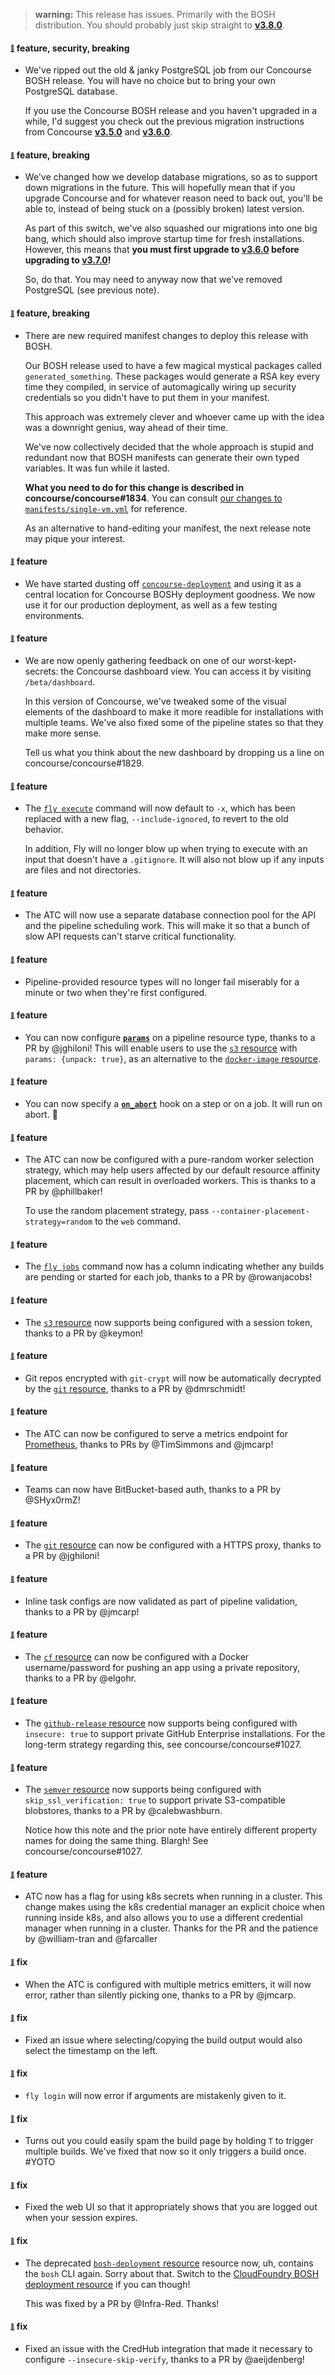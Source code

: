 > **warning:** This release has issues. Primarily with the BOSH distribution. You should probably just skip straight to [**v3.8.0**](https://github.com/concourse/concourse/releases/tag/v3.8.0).
> 
> 
#### <sub><sup><a name="v370-note-1" href="#v370-note-1">:link:</a></sup></sub> feature, security, breaking

* We've ripped out the old & janky PostgreSQL job from our Concourse BOSH release. You will have no choice but to bring your own PostgreSQL database.
  
  If you use the Concourse BOSH release and you haven't upgraded in a while, I'd suggest you check out the previous migration instructions from Concourse [**v3.5.0**](https://github.com/concourse/concourse/releases/tag/v3.5.0) and [**v3.6.0**](https://github.com/concourse/concourse/releases/tag/v3.6.0).
  
  
#### <sub><sup><a name="v370-note-2" href="#v370-note-2">:link:</a></sup></sub> feature, breaking

* We've changed how we develop database migrations, so as to support down migrations in the future. This will hopefully mean that if you upgrade Concourse and for whatever reason need to back out, you'll be able to, instead of being stuck on a (possibly broken) latest version.
  
  As part of this switch, we've also squashed our migrations into one big bang, which should also improve startup time for fresh installations. However, this means that **you must first upgrade to [**v3.6.0**](https://github.com/concourse/concourse/releases/tag/v3.6.0) before upgrading to [**v3.7.0**](https://github.com/concourse/concourse/releases/tag/v3.7.0)!**
  
  So, do that. You may need to anyway now that we've removed PostgreSQL (see previous note).
  
  
#### <sub><sup><a name="v370-note-3" href="#v370-note-3">:link:</a></sup></sub> feature, breaking

* There are new required manifest changes to deploy this release with BOSH.
  
  Our BOSH release used to have a few magical mystical packages called `generated_something`. These packages would generate a RSA key every time they compiled, in service of automagically wiring up security credentials so you didn't have to put them in your manifest.
  
  This approach was extremely clever and whoever came up with the idea was a downright genius, way ahead of their time.
  
  We've now collectively decided that the whole approach is stupid and redundant now that BOSH manifests can generate their own typed variables. It was fun while it lasted.
  
  **What you need to do for this change is described in concourse/concourse#1834**. You can consult [our changes to `manifests/single-vm.yml`](https://gist.github.com/vito/44cdf3aafcf4ba06349e24e8c21135eb) for reference.
  
  As an alternative to hand-editing your manifest, the next release note may pique your interest.
  
  
#### <sub><sup><a name="v370-note-4" href="#v370-note-4">:link:</a></sup></sub> feature

* We have started dusting off [`concourse-deployment`](https://github.com/concourse/concourse-deployment) and using it as a central location for Concourse BOSHy deployment goodness. We now use it for our production deployment, as well as a few testing environments.
  
  
#### <sub><sup><a name="v370-note-5" href="#v370-note-5">:link:</a></sup></sub> feature

* We are now openly gathering feedback on one of our worst-kept-secrets: the Concourse dashboard view. You can access it by visiting `/beta/dashboard`.
  
  In this version of Concourse, we've tweaked some of the visual elements of the dashboard to make it more readible for installations with multiple teams. We've also fixed some of the pipeline states so that they make more sense.
  
  Tell us what you think about the new dashboard by dropping us a line on concourse/concourse#1829.
  
  
#### <sub><sup><a name="v370-note-6" href="#v370-note-6">:link:</a></sup></sub> feature

* The [`fly execute`](https://concourse-ci.org/running-tasks.html#fly-execute) command will now default to `-x`, which has been replaced with a new flag, `--include-ignored`, to revert to the old behavior.
  
  In addition, Fly will no longer blow up when trying to execute with an input that doesn't have a `.gitignore`. It will also not blow up if any inputs are files and not directories.
  
  
#### <sub><sup><a name="v370-note-7" href="#v370-note-7">:link:</a></sup></sub> feature

* The ATC will now use a separate database connection pool for the API and the pipeline scheduling work. This will make it so that a bunch of slow API requests can't starve critical functionality.
  
  
#### <sub><sup><a name="v370-note-8" href="#v370-note-8">:link:</a></sup></sub> feature

* Pipeline-provided resource types will no longer fail miserably for a minute or two when they're first configured.
  
  
#### <sub><sup><a name="v370-note-9" href="#v370-note-9">:link:</a></sup></sub> feature

* You can now configure [**`params`**](https://concourse-ci.org/resource-types.html#resource-type-params) on a pipeline resource type, thanks to a PR by @jghiloni! This will enable users to use the [`s3` resource](https://github.com/concourse/s3-resource) with `params: {unpack: true}`, as an alternative to the [`docker-image` resource](https://github.com/concourse/docker-image-resource).
  
  
#### <sub><sup><a name="v370-note-10" href="#v370-note-10">:link:</a></sup></sub> feature

* You can now specify a [**`on_abort`**](https://concourse-ci.org/on-abort-step-hook.html#on_abort) hook on a step or on a job. It will run on abort. 🎉
  
  
#### <sub><sup><a name="v370-note-11" href="#v370-note-11">:link:</a></sup></sub> feature

* The ATC can now be configured with a pure-random worker selection strategy, which may help users affected by our default resource affinity placement, which can result in overloaded workers. This is thanks to a PR by @phillbaker!
  
  To use the random placement strategy, pass `--container-placement-strategy=random` to the `web` command.
  
  
#### <sub><sup><a name="v370-note-12" href="#v370-note-12">:link:</a></sup></sub> feature

* The [`fly jobs`](https://concourse-ci.org/managing-jobs.html#fly-jobs) command now has a column indicating whether any builds are pending or started for each job, thanks to a PR by @rowanjacobs!
  
  
#### <sub><sup><a name="v370-note-13" href="#v370-note-13">:link:</a></sup></sub> feature

* The [`s3` resource](https://github.com/concourse/s3-resource) now supports being configured with a session token, thanks to a PR by @keymon!
  
  
#### <sub><sup><a name="v370-note-14" href="#v370-note-14">:link:</a></sup></sub> feature

* Git repos encrypted with `git-crypt` will now be automatically decrypted by the [`git` resource](https://github.com/concourse/git-resource), thanks to a PR by @dmrschmidt!
  
  
#### <sub><sup><a name="v370-note-15" href="#v370-note-15">:link:</a></sup></sub> feature

* The ATC can now be configured to serve a metrics endpoint for [Prometheus](https://prometheus.io/), thanks to PRs by @TimSimmons and @jmcarp!
  
  
#### <sub><sup><a name="v370-note-16" href="#v370-note-16">:link:</a></sup></sub> feature

* Teams can now have BitBucket-based auth, thanks to a PR by @SHyx0rmZ!
  
  
#### <sub><sup><a name="v370-note-17" href="#v370-note-17">:link:</a></sup></sub> feature

* The [`git` resource](https://github.com/concourse/git-resource) can now be configured with a HTTPS proxy, thanks to a PR by @jghiloni!
  
  
#### <sub><sup><a name="v370-note-18" href="#v370-note-18">:link:</a></sup></sub> feature

* Inline task configs are now validated as part of pipeline validation, thanks to a PR by @jmcarp!
  
  
#### <sub><sup><a name="v370-note-19" href="#v370-note-19">:link:</a></sup></sub> feature

* The [`cf` resource](https://github.com/concourse/cf-resource) can now be configured with a Docker username/password for pushing an app using a private repository, thanks to a PR by @elgohr.
  
  
#### <sub><sup><a name="v370-note-20" href="#v370-note-20">:link:</a></sup></sub> feature

* The [`github-release` resource](https://github.com/concourse/github-release-resource) now supports being configured with `insecure: true` to support private GitHub Enterprise installations. For the long-term strategy regarding this, see concourse/concourse#1027.
  
  
#### <sub><sup><a name="v370-note-21" href="#v370-note-21">:link:</a></sup></sub> feature

* The [`semver` resource](https://github.com/concourse/semver-resource) now supports being configured with `skip_ssl_verification: true` to support private S3-compatible blobstores, thanks to a PR by @calebwashburn.
  
  Notice how this note and the prior note have entirely different property names for doing the same thing. Blargh! See concourse/concourse#1027.
  
  
 #### <sub><sup><a name="v370-note-22" href="#v370-note-22">:link:</a></sup></sub> feature

* ATC now has a flag for using k8s secrets when running in a cluster. This change makes using the k8s credential manager an explicit choice when running inside k8s, and also allows you to use a different credential manager when running in a cluster. Thanks for the PR and the patience by @william-tran and @farcaller
  
  


#### <sub><sup><a name="v370-note-23" href="#v370-note-23">:link:</a></sup></sub> fix

* When the ATC is configured with multiple metrics emitters, it will now error, rather than silently picking one, thanks to a PR by @jmcarp.
  
  
#### <sub><sup><a name="v370-note-24" href="#v370-note-24">:link:</a></sup></sub> fix

* Fixed an issue where selecting/copying the build output would also select the timestamp on the left.
  
  
#### <sub><sup><a name="v370-note-25" href="#v370-note-25">:link:</a></sup></sub> fix

* `fly login` will now error if arguments are mistakenly given to it.
  
  
#### <sub><sup><a name="v370-note-26" href="#v370-note-26">:link:</a></sup></sub> fix

* Turns out you could easily spam the build page by holding `T` to trigger multiple builds. We've fixed that now so it only triggers a build once. #YOTO
  
  
#### <sub><sup><a name="v370-note-27" href="#v370-note-27">:link:</a></sup></sub> fix

* Fixed the web UI so that it appropriately shows that you are logged out when your session expires.
  
  
#### <sub><sup><a name="v370-note-28" href="#v370-note-28">:link:</a></sup></sub> fix

* The deprecated [`bosh-deployment` resource](https://github.com/concourse/bosh-deployment-resource) resource now, uh, contains the `bosh` CLI again. Sorry about that. Switch to the [CloudFoundry BOSH deployment resource](https://github.com/cloudfoundry/bosh-deployment-resource) if you can though!
  
  This was fixed by a PR by @Infra-Red. Thanks!
  
  
#### <sub><sup><a name="v370-note-29" href="#v370-note-29">:link:</a></sup></sub> fix

* Fixed an issue with the CredHub integration that made it necessary to configure `--insecure-skip-verify`, thanks to a PR by @aeijdenberg!
  
  
